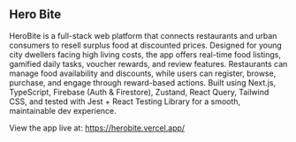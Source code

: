 ## Hero Bite

HeroBite is a full-stack web platform that connects restaurants and urban consumers to resell surplus food at discounted prices. Designed for young city dwellers facing high living costs, the app offers real-time food listings, gamified daily tasks, voucher rewards, and review features. Restaurants can manage food availability and discounts, while users can register, browse, purchase, and engage through reward-based actions. Built using Next.js, TypeScript, Firebase (Auth & Firestore), Zustand, React Query, Tailwind CSS, and tested with Jest + React Testing Library for a smooth, maintainable dev experience.

View the app live at: https://herobite.vercel.app/